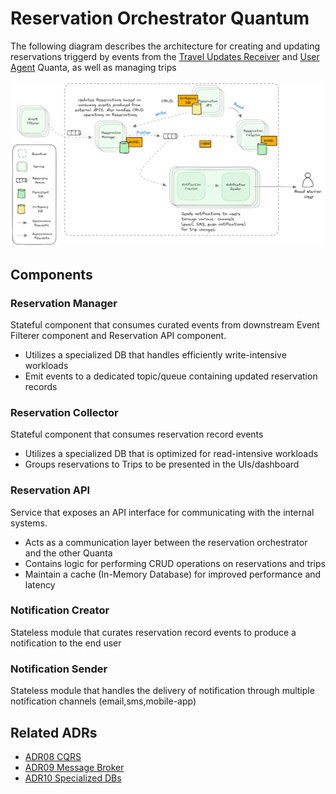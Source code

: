 # Reservation Orchestrator Quantum

The following diagram describes the architecture for creating and updating reservations triggerd by events from the [Travel Updates Receiver](travel_updates_receiver_quantum.md) and [User Agent](user_agent.md) Quanta, as well as managing trips
<p style="text-align:center">
<img width="1000" src="../assets/reservation-orchestrator.png">
</p>

## Components

### Reservation Manager

Stateful component that consumes curated events from downstream Event Filterer component and Reservation API
component.
- Utilizes a specialized DB that handles efficiently write-intensive workloads
- Emit events to a dedicated topic/queue containing updated reservation records

### Reservation Collector

Stateful component that consumes reservation record events
- Utilizes a specialized DB that is optimized for read-intensive workloads
- Groups reservations to Trips to be presented in the UIs/dashboard

### Reservation API
Service that exposes an API interface for communicating with the internal systems.
- Acts as a communication layer between the reservation orchestrator and the other Quanta
- Contains logic for performing CRUD operations on reservations and trips
- Maintain a cache (In-Memory Database) for improved performance and latency

### Notification Creator

Stateless module that curates reservation record events to produce a notification to the end user

### Notification Sender

Stateless module that handles the delivery of notification through multiple notification channels
(email,sms,mobile-app)

## Related ADRs
- [ADR08 CQRS](../adrs/cqrs.md)
- [ADR09 Message Broker](../adrs/message-broker.md)
- [ADR10 Specialized DBs](../adrs/specialized-dbs.md)
